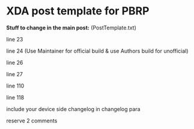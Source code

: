 # XDA post template for PBRP 


**Stuff to change in the main post:** (PostTemplate.txt)

line 23

line 24 (Use Maintainer for official build & use Authors build for unofficial)

line 26

line 27

line 110

line 118

include your device side changelog in changelog para

reserve 2 comments
